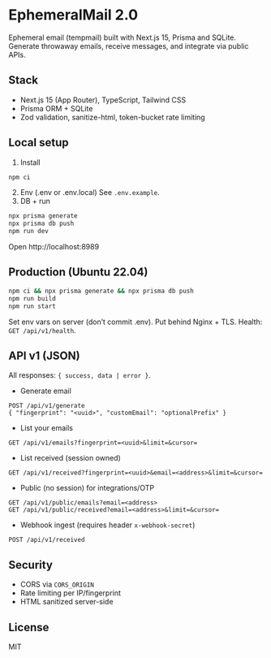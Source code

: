 # EphemeralMail 2.0

Ephemeral email (tempmail) built with Next.js 15, Prisma and SQLite. Generate throwaway emails, receive messages, and integrate via public APIs.

## Stack
- Next.js 15 (App Router), TypeScript, Tailwind CSS
- Prisma ORM + SQLite
- Zod validation, sanitize-html, token-bucket rate limiting

## Local setup
1) Install
```bash
npm ci
```
2) Env (.env or .env.local)
See `.env.example`.
3) DB + run
```bash
npx prisma generate
npx prisma db push
npm run dev
```
Open http://localhost:8989

## Production (Ubuntu 22.04)
```bash
npm ci && npx prisma generate && npx prisma db push
npm run build
npm run start
```
Set env vars on server (don’t commit .env). Put behind Nginx + TLS. Health: `GET /api/v1/health`.

## API v1 (JSON)
All responses: `{ success, data | error }`.

- Generate email
```http
POST /api/v1/generate
{ "fingerprint": "<uuid>", "customEmail": "optionalPrefix" }
```
- List your emails
```http
GET /api/v1/emails?fingerprint=<uuid>&limit=&cursor=
```
- List received (session owned)
```http
GET /api/v1/received?fingerprint=<uuid>&email=<address>&limit=&cursor=
```
- Public (no session) for integrations/OTP
```http
GET /api/v1/public/emails?email=<address>
GET /api/v1/public/received?email=<address>&limit=&cursor=
```
- Webhook ingest (requires header `x-webhook-secret`)
```http
POST /api/v1/received
```

## Security
- CORS via `CORS_ORIGIN`
- Rate limiting per IP/fingerprint
- HTML sanitized server-side

## License
MIT
